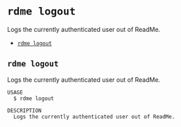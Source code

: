 `rdme logout`
=============

Logs the currently authenticated user out of ReadMe.

* [`rdme logout`](#rdme-logout)

## `rdme logout`

Logs the currently authenticated user out of ReadMe.

```
USAGE
  $ rdme logout

DESCRIPTION
  Logs the currently authenticated user out of ReadMe.
```

